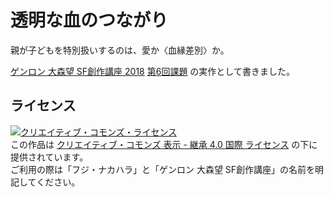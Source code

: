 # 透明な血のつながり

親が子どもを特別扱いするのは、愛か〈血縁差別〉か。

[ゲンロン 大森望 SF創作講座 2018](https://school.genron.co.jp/works/sf/2018/) [第6回課題](https://school.genron.co.jp/works/sf/2018/subjects/6/) の実作として書きました。

## ライセンス

[![クリエイティブ・コモンズ・ライセンス](https://i.creativecommons.org/l/by-sa/4.0/88x31.png)](http://creativecommons.org/licenses/by-sa/4.0/)  
この作品は [クリエイティブ・コモンズ 表示 - 継承 4.0 国際 ライセンス](http://creativecommons.org/licenses/by-sa/4.0/) の下に提供されています。  
ご利用の際は「フジ・ナカハラ」と「ゲンロン 大森望 SF創作講座」の名前を明記してください。
